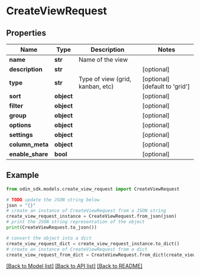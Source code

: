 # CreateViewRequest


## Properties

Name | Type | Description | Notes
------------ | ------------- | ------------- | -------------
**name** | **str** | Name of the view | 
**description** | **str** |  | [optional] 
**type** | **str** | Type of view (grid, kanban, etc) | [optional] [default to 'grid']
**sort** | **object** |  | [optional] 
**filter** | **object** |  | [optional] 
**group** | **object** |  | [optional] 
**options** | **object** |  | [optional] 
**settings** | **object** |  | [optional] 
**column_meta** | **object** |  | [optional] 
**enable_share** | **bool** |  | [optional] 

## Example

```python
from odin_sdk.models.create_view_request import CreateViewRequest

# TODO update the JSON string below
json = "{}"
# create an instance of CreateViewRequest from a JSON string
create_view_request_instance = CreateViewRequest.from_json(json)
# print the JSON string representation of the object
print(CreateViewRequest.to_json())

# convert the object into a dict
create_view_request_dict = create_view_request_instance.to_dict()
# create an instance of CreateViewRequest from a dict
create_view_request_from_dict = CreateViewRequest.from_dict(create_view_request_dict)
```
[[Back to Model list]](../README.md#documentation-for-models) [[Back to API list]](../README.md#documentation-for-api-endpoints) [[Back to README]](../README.md)


